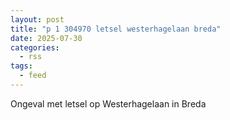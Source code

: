 ```yaml
---
layout: post
title: "p 1 304970 letsel westerhagelaan breda"
date: 2025-07-30
categories: 
  - rss
tags: 
  - feed
---
```


Ongeval met letsel op Westerhagelaan in Breda
